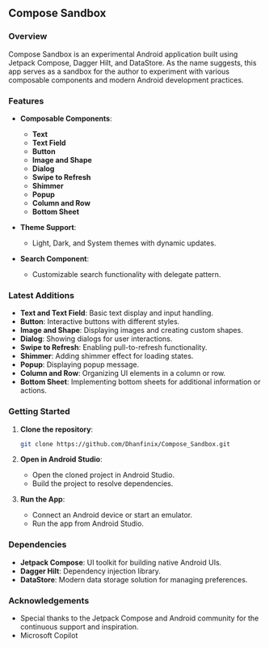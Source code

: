 ## Compose Sandbox

### Overview
Compose Sandbox is an experimental Android application built using Jetpack Compose, Dagger Hilt, and DataStore. As the name suggests, this app serves as a sandbox for the author to experiment with various composable components and modern Android development practices.

### Features
- **Composable Components**:
  - **Text**
  - **Text Field**
  - **Button**
  - **Image and Shape**
  - **Dialog**
  - **Swipe to Refresh**
  - **Shimmer**
  - **Popup**
  - **Column and Row**
  - **Bottom Sheet**

- **Theme Support**:
  - Light, Dark, and System themes with dynamic updates.

- **Search Component**:
  - Customizable search functionality with delegate pattern.

### Latest Additions
- **Text and Text Field**: Basic text display and input handling.
- **Button**: Interactive buttons with different styles.
- **Image and Shape**: Displaying images and creating custom shapes.
- **Dialog**: Showing dialogs for user interactions.
- **Swipe to Refresh**: Enabling pull-to-refresh functionality.
- **Shimmer**: Adding shimmer effect for loading states.
- **Popup**: Displaying popup message.
- **Column and Row**: Organizing UI elements in a column or row.
- **Bottom Sheet**: Implementing bottom sheets for additional information or actions.

### Getting Started
1. **Clone the repository**:
   ```bash
   git clone https://github.com/Dhanfinix/Compose_Sandbox.git
   ```

2. **Open in Android Studio**:
   - Open the cloned project in Android Studio.
   - Build the project to resolve dependencies.

3. **Run the App**:
   - Connect an Android device or start an emulator.
   - Run the app from Android Studio.

### Dependencies
- **Jetpack Compose**: UI toolkit for building native Android UIs.
- **Dagger Hilt**: Dependency injection library.
- **DataStore**: Modern data storage solution for managing preferences.

### Acknowledgements
- Special thanks to the Jetpack Compose and Android community for the continuous support and inspiration.
- Microsoft Copilot


